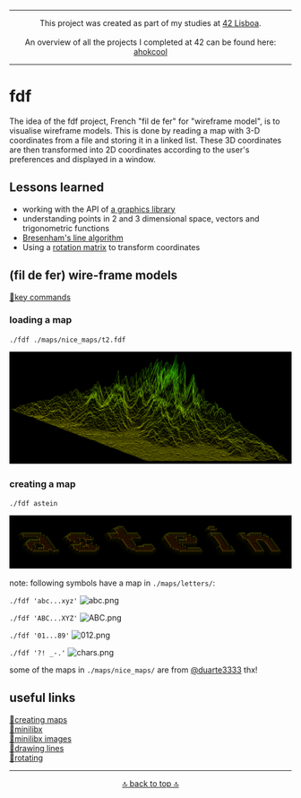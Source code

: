 <!-- ahokcool HEADER START-->
---
<div align="center">
This project was created as part of my studies at  <a href="https://www.42lisboa.com" target="_blank">42 Lisboa</a>.<br><br>
<a id="top"></a>
An overview of all the projects I completed at 42 can be found here: <a href="https://github.com/ahokcool/ahokcool/blob/main/README.md" target="_blank">ahokcool</a>
</div>

---
<!-- ahokcool HEADER END-->
# fdf

The idea of the fdf project, French "fil de fer" for "wireframe model", is to visualise wireframe models. This is done by reading a map with 3-D coordinates from a file and storing it in a linked list. These 3D coordinates are then transformed into 2D coordinates according to the user's preferences and displayed in a window.
## Lessons learned
- working with the API of [a graphics library](https://github.com/42Paris/minilibx-linux)
- understanding points in 2 and 3 dimensional space, vectors and trigonometric functions
- [Bresenham's line algorithm](https://en.wikipedia.org/wiki/Bresenham%27s_line_algorithm)
- Using a [rotation matrix](https://en.wikipedia.org/wiki/Rotation_matrix) to transform coordinates


## (fil de fer) wire-frame models
[📄key commands](resources/help_on_screen.txt)
<br />
### loading a map
```
./fdf ./maps/nice_maps/t2.fdf
```
![t2.png](./img/t2.png)
<br />
### creating a map
```
./fdf astein
```
![astein.png](./img/astein.png)




note: following symbols have a map in ```./maps/letters/```:

```./fdf 'abc...xyz'```
![abc.png](./img/abc.png)

```./fdf 'ABC...XYZ'```
![ABC.png](./img/ABC.png)

```./fdf '01...89'```
![012.png](./img/012.png)

```./fdf '?! _-.'```
![chars.png](./img/chars.png)

some of the maps in ```./maps/nice_maps/``` are from [@duarte3333](https://github.com/duarte3333/FdF_Wireframe_model/tree/main/Maps) thx!
<br />
## useful links
[:link:creating maps](https://patorjk.com/software/taag/#p=display&h=0&f=Doh&t=astein)<br />
[:link:minilibx](https://harm-smits.github.io/42docs/libs/minilibx/getting_started.html)<br />
[:link:minilibx images](https://aurelienbrabant.fr/blog/pixel-drawing-with-the-minilibx)<br />
[:link:drawing lines](https://en.wikipedia.org/wiki/Bresenham%27s_line_algorithm)<br />
[:link:rotating](https://en.wikipedia.org/wiki/Rotation_matrix)<br />

<!-- ahokcool FOOTER-->
---
<p align="center">
  <a href="#top">🔝 back to top 🔝</a>
</p>
